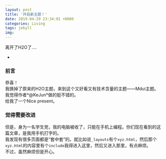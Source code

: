 ```yaml
---
layout: post
title: '开启新主题！'
date: 2019-04-29 23:34:01 +0800
categories: Living
tags: jekyll
img: 
---
```

离开了H2O了....

*

### 前言
恭喜！  
我换掉了原来的H2O主题，来到这个又好看又有技术含量的主题——Mdui主题。  
我觉得作者*@KeJun*做的挺不错的。  
给我了一个Nice present。

### 觉得需要改进
但是，身为一名学生党，我的电脑被收了，只能在手机上编程。你们现在看到的这篇文章，是我用手机打字的。  
我发现有很多页面都是“套中套”的。就比如说`_layouts`有个`xyz.html`，然后那个`xyz.html`的内容里有个`include`我得进入这里，然后又进入那里，有点麻烦。  
不过，虽然麻烦但是开心。
